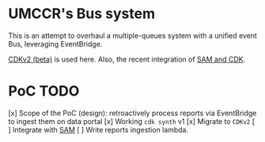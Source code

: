 # UMCCR's Bus system

This is an attempt to overhaul a multiple-queues system with a unified event Bus, leveraging EventBridge.

[CDKv2 (beta)][cdkv2-beta] is used here. Also, the recent integration of [SAM and CDK][sam-cdk].

# PoC TODO

[x] Scope of the PoC (design): retroactively process reports via EventBridge to ingest them on data portal
[x] Working `cdk synth` v1
[x] Migrate to `CDKv2` 
[ ] Integrate with [SAM][sam-cdk]
[ ] Write reports ingestion lambda.

[cdkv2-beta]: https://aws.amazon.com/blogs/developer/announcing-aws-cloud-development-kit-v2-developer-preview/
[sam-cdk]: https://aws.amazon.com/blogs/compute/better-together-aws-sam-and-aws-cdk/
